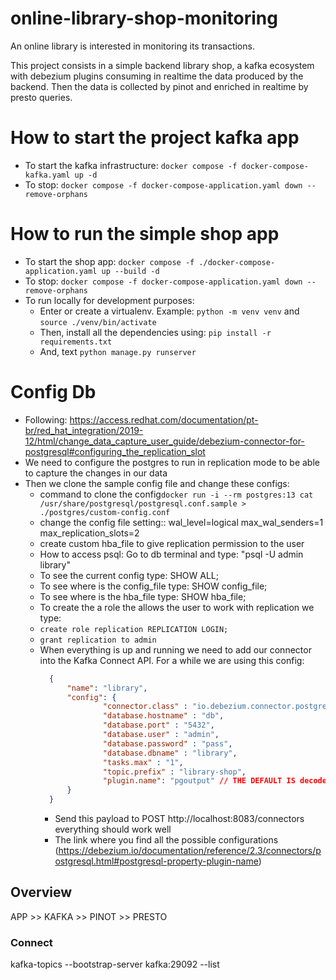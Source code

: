 # online-library-shop-monitoring
An online library is interested in monitoring its transactions.

This project consists in a simple backend library shop, a kafka ecosystem with debezium plugins consuming in realtime
the data produced by the backend. Then the data is collected by pinot and enriched in realtime by presto queries. 

# How to start the project kafka app
- To start the kafka infrastructure: ```docker compose -f docker-compose-kafka.yaml up -d```
- To stop: ```docker compose -f docker-compose-application.yaml down --remove-orphans```

# How to run the simple shop app
- To start the shop app: ```docker compose -f ./docker-compose-application.yaml up --build -d```
- To stop: ```docker compose -f docker-compose-application.yaml down --remove-orphans```
- To run locally for development purposes:
  - Enter or create a virtualenv. Example: ```python -m venv venv``` and ```source ./venv/bin/activate```
  - Then, install all the dependencies using: ```pip install -r requirements.txt```
  - And, text ```python manage.py runserver```

# Config Db
- Following: https://access.redhat.com/documentation/pt-br/red_hat_integration/2019-12/html/change_data_capture_user_guide/debezium-connector-for-postgresql#configuring_the_replication_slot
- We need to configure the postgres to run in replication mode to be able to capture the changes in our data
- Then we clone the sample config file and change these configs:
  - command to clone the config```docker run -i --rm postgres:13 cat /usr/share/postgresql/postgresql.conf.sample > ./postgres/custom-config.conf```
  - change the config file setting:: wal_level=logical  max_wal_senders=1  max_replication_slots=2
  - create custom hba_file to give replication permission to the user 
  - How to access psql: Go to db terminal and type: "psql -U admin library"
  - To see the current config type: SHOW ALL;
  - To see where is the config_file type: SHOW config_file;
  - To see where is the hba_file type: SHOW hba_file;
  - To create the a role the allows the user to work with replication we type:
  - ```create role replication REPLICATION LOGIN;```
  - ```grant replication to admin```
  - When everything is up and running we need to add our connector into the Kafka Connect API. For a while we are using this config:
    ```json
      {
          "name": "library",  
          "config": {  
                  "connector.class" : "io.debezium.connector.postgresql.PostgresConnector",  
                  "database.hostname" : "db",  
                  "database.port" : "5432",  
                  "database.user" : "admin",  
                  "database.password" : "pass",   
                  "database.dbname" : "library",  
                  "tasks.max" : "1",
                  "topic.prefix" : "library-shop",
                  "plugin.name": "pgoutput" // THE DEFAULT IS decoderbufs BUT WE ALL USING pgoutput
          }
      }
    ```
    - Send this payload to POST http://localhost:8083/connectors everything should work well
    - The link where you find all the possible configurations (https://debezium.io/documentation/reference/2.3/connectors/postgresql.html#postgresql-property-plugin-name)

## Overview
APP >> KAFKA >> PINOT >> PRESTO

### Connect
kafka-topics --bootstrap-server kafka:29092 --list
